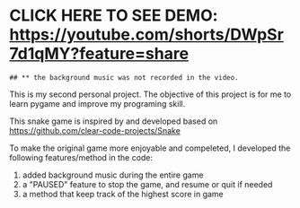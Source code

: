 # CLICK HERE TO SEE DEMO: https://youtube.com/shorts/DWpSr7d1qMY?feature=share
    ## ** the background music was not recorded in the video. 

This is my second personal project.
The objective of this project is for me to learn pygame and improve my programing skill. 

This snake game is inspired by and developed based on https://github.com/clear-code-projects/Snake

To make the original game more enjoyable and compeleted, I developed the following features/method in the code:
  1. added background music during the entire game
  2. a "PAUSED" feature to stop the game, and resume or quit if needed
  3. a method that keep track of the highest score in game
